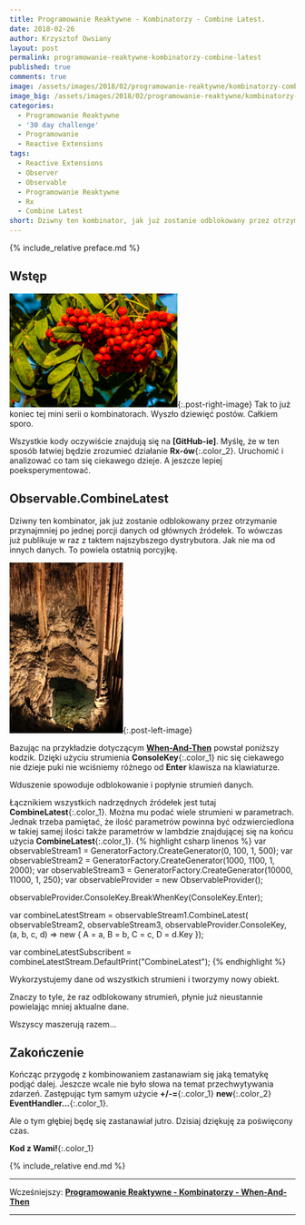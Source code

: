 ```yaml
---
title: Programowanie Reaktywne - Kombinatorzy - Combine Latest.
date: 2018-02-26
author: Krzysztof Owsiany
layout: post
permalink: programowanie-reaktywne-kombinatorzy-combine-latest
published: true
comments: true        
image: /assets/images/2018/02/programowanie-reaktywne/kombinatorzy-combine-latest/post.jpg
image_big: /assets/images/2018/02/programowanie-reaktywne/kombinatorzy-combine-latest/post-big.jpg
categories:
  - Programowanie Reaktywne
  - '30 day challenge'
  - Programowanie
  - Reactive Extensions
tags:
  - Reactive Extensions
  - Observer
  - Observable
  - Programowanie Reaktywne
  - Rx
  - Combine Latest
short: Dziwny ten kombinator, jak już zostanie odblokowany przez otrzymanie przynajmniej po jednej porcji danych od głównych źródełek. To wówczas już publikuje w raz z taktem najszybszego dystrybutora.
---
```

{% include_relative preface.md %}

## Wstęp
[![Reactive Extensions - Combine Latest][post]][post-big]{:.post-right-image}
Tak to już koniec tej mini serii o kombinatorach. Wyszło dziewięć postów. Całkiem sporo. 

Wszystkie kody oczywiście znajdują się na **[GitHub-ie]**. Myślę, że w ten sposób łatwiej będzie zrozumieć działanie **Rx-ów**{:.color_2}. Uruchomić i analizować co tam się ciekawego dzieje. A jeszcze lepiej poeksperymentować.

## Observable.CombineLatest
Dziwny ten kombinator, jak już zostanie odblokowany przez otrzymanie przynajmniej po jednej porcji danych od głównych źródełek. To wówczas już publikuje w raz z taktem najszybszego dystrybutora.
Jak nie ma od innych danych. To powiela ostatnią porcyjkę.

[![Reactive Extensions - Combine Latest][image1]][image1-big]{:.post-left-image}

Bazując na przykładzie dotyczącym **[When-And-Then][previous]** powstał poniższy kodzik.
Dzięki użyciu strumienia **ConsoleKey**{:.color_1} nic się ciekawego nie dzieje puki nie wciśniemy różnego od **Enter** klawisza na klawiaturze.

Wduszenie spowoduje odblokowanie i popłynie strumień danych.

Łącznikiem wszystkich nadrzędnych źródełek jest tutaj **CombineLatest**{:.color_1}. 
Można mu podać wiele strumieni w parametrach. 
Jednak trzeba pamiętać, że ilość parametrów powinna być odzwierciedlona w takiej samej ilości także parametrów w lambdzie znajdującej się na końcu użycia **CombineLatest**{:.color_1}.
{% highlight csharp linenos %}
var observableStream1 = GeneratorFactory.CreateGenerator(0, 100, 1, 500);
var observableStream2 = GeneratorFactory.CreateGenerator(1000, 1100, 1, 2000);
var observableStream3 = GeneratorFactory.CreateGenerator(10000, 11000, 1, 250);
var observableProvider = new ObservableProvider();

observableProvider.ConsoleKey.BreakWhenKey(ConsoleKey.Enter);

var combineLatestStream = observableStream1.CombineLatest(
  observableStream2,
  observableStream3,
  observableProvider.ConsoleKey,
  (a, b, c, d) => new
  {
    A = a,
    B = b,
    C = c,
    D = d.Key
  });

var combineLatestSubscribent = combineLatestStream.DefaultPrint("CombineLatest");
{% endhighlight %}

Wykorzystujemy dane od wszystkich strumieni i tworzymy nowy obiekt. 

Znaczy to tyle, że raz odblokowany strumień, płynie już nieustannie powielając mniej aktualne dane. 

Wszyscy maszerują razem...

## Zakończenie
Kończąc przygodę z kombinowaniem zastanawiam się jaką tematykę podjąć dalej. Jeszcze wcale nie było słowa na temat przechwytywania zdarzeń. Zastępując tym samym użycie **+/-=**{:.color_1} **new**{:.color_2} **EventHandler...**{:.color_1}. 

Ale o tym głębiej będę się zastanawiał jutro.
Dzisiaj dziękuję za poświęcony czas.

**Kod z Wami!**{:.color_1}

{% include_relative end.md %}

------
Wcześniejszy: **[Programowanie Reaktywne - Kombinatorzy - When-And-Then][previous]**

<!--Następny: **[Programowanie Reaktywne - Kombinatorzy - Start With][next]**-->

------
[previous]: {{site.url}}/programowanie-reaktywne-kombinatorzy-when-and-then
[next]: {{site.url}}/programowanie-reaktywne-kombinatorzy-concat

[post]: /assets/images/2018/02/programowanie-reaktywne/kombinatorzy-combine-latest/post.jpg
[post-big]: /assets/images/2018/02/programowanie-reaktywne/kombinatorzy-combine-latest/post-big.jpg

[image1]: /assets/images/2018/02/programowanie-reaktywne/kombinatorzy-combine-latest/image1.jpg
[image1-big]: /assets/images/2018/02/programowanie-reaktywne/kombinatorzy-combine-latest/image1-big.jpg